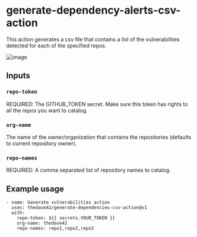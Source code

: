 # generate-dependency-alerts-csv-action

This action generates a csv file that contains a list of the vulnerabilities detected for each of the specified repos.

![image](https://user-images.githubusercontent.com/50186003/116459663-f9e3bd00-a81a-11eb-825a-de4e1354928d.png)

## Inputs

### `repo-token`

REQUIRED: The GITHUB_TOKEN secret. Make sure this token has rights to all the repos you want to catalog.

### `org-name`

The name of the owner/organization that contains the repositories (defaults to current repository owner).

### `repo-names`

REQUIRED: A comma separated list of repository names to catalog.


## Example usage

    - name: Generate vulnerabilities action
      uses: thedave42/generate-dependencies-csv-action@v1
      with:
        repo-token: ${{ secrets.YOUR_TOKEN }}
        org-name: thedave42
        repo-names: repo1,repo2,repo3
